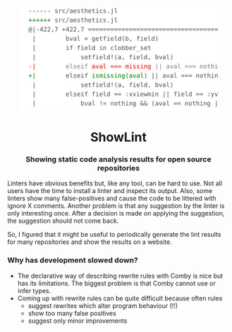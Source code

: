 <p align="center">
  <img src="_assets/diff.jpg">
</p>

<h1 align="center">
  ShowLint
</h1>

<h3 align="center">
  Showing static code analysis results for open source repositories
</h3>

Linters have obvious benefits but, like any tool, can be hard to use.
Not all users have the time to install a linter and inspect its output.
Also, some linters show many false-positives and cause the code to be littered with ignore X comments.
Another problem is that any suggestion by the linter is only interesting once.
After a decision is made on applying the suggestion, the suggestion should not come back.

So, I figured that it might be useful to periodically generate the lint results for many repositories and show the results on a website.

### Why has development slowed down?

- The declarative way of describing rewrite rules with Comby is nice but has its limitations. 
  The biggest problem is that Comby cannot use or infer types.
- Coming up with rewrite rules can be quite difficult because often rules
  + suggest rewrites which alter program behaviour (!!)
  + show too many false positives
  + suggest only minor improvements
  

